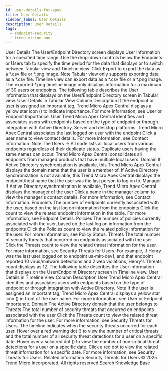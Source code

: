 ```yaml
---
id: user-details-for-apex
title: User Details
sidebar_label: User Details
description: User Details
tags:
  - endpoint-security
  - trend-vision-one
---
```


 User Details The User/Endpoint Directory screen displays User information for a specified time range. Use the drop-down controls below the Endpoints or Users tab to specify the time period for the data that displays or to switch between Tabular view and Timeline view. Click Export to export the data as a *.csv file or *.png image. Note Tabular view only supports exporting data as a *.csv file. Timeline view can export data as a *.csv file or a *.png image. The exported *.png timeline image only displays information for a maximum of 30 users or endpoints. The following table describes the User information that displays on the User/Endpoint Directory screen in Tabular view. User Details in Tabular View Column Description If the endpoint or user is assigned an important tag, Trend Micro Apex Central displays a yellow star icon () to indicate importance. For more information, see User or Endpoint Importance. User Trend Micro Apex Central identifies and associates users with endpoints based on the type of endpoint or through integration with Active Directory. Server and desktop platforms: Trend Micro Apex Central associates the last logged on user with the endpoint Click a user name to view contact details. For more information, see Contact Information. Note The Users → All node lists all local users from various endpoints regardless of their duplicate status. Duplicate users having the same names can occur. Trend Micro Apex Central consolidates all endpoints from managed products that have multiple local users. Domain If Active Directory synchronization is available, this Trend Micro Apex Central displays the domain name that the user is a member of. If Active Directory synchronization is not available, this Trend Micro Apex Central displays the endpoint/host name that the user was the last person to log on to. Manager If Active Directory synchronization is available, Trend Micro Apex Central displays the manager of the user Click a name in the manager column to view the manager's contact details. For more information, see Contact Information. Endpoints The number of endpoints currently associated with the user, based on the last log on information from the endpoints Click the count to view the related endpoint information in the table. For more information, see Endpoint Details. Policies The number of policies currently associated with the user, based on the last log on information from the endpoints Click the Policies count to view the related policy information for the user. For more information, see Policy Status. Threats The total number of security threats that occurred on endpoints associated with the user Click the Threats count to view the related threat information for the user. For more information, see Security Threats for Users. For example, if Henry was the last user logged on to endpoint us-mkt-dev1, and that endpoint reported 10 virus/malware detections and 2 web violations, Henry's Threats count displays as 12. The following table describes the User information that displays on the User/Endpoint Directory screen in Timeline view. User Details in Timeline View Column Description User Trend Micro Apex Central identifies and associates users with endpoints based on the type of endpoint or through integration with Active Directory. Note If the user is assigned an important tag, Trend Micro Apex Central displays a yellow star icon () in front of the user name. For more information, see User or Endpoint Importance. Domain The Active Directory domain that the user belongs to Threats The total number of security threats that occurred on endpoints associated with the user Click the Threats count to view the related threat information for the user. For more information, see Security Threats for Users. <Timeline> The timeline indicates when the security threats occurred for each user. Hover over a red warning dot () to view the number of critical threats and the total number of all security threat detections for a user on a specific date. Hover over a solid red dot () to view the number of non-critical threat detections for a user on a specific date. Click a red dot to view the related threat information for a specific date. For more information, see Security Threats for Users. Related information Security Threats for Users © 2025 Trend Micro Incorporated. All rights reserved.Search Knowledge Base
